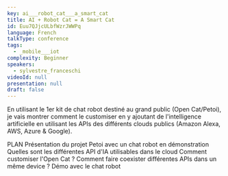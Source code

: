 ```yaml
---
key: ai___robot_cat___a_smart_cat
title: AI + Robot Cat = A Smart Cat
id: Euu7QJjcULbfWzrJWWPq
language: French
talkType: conference
tags:
  - _mobile___iot
complexity: Beginner
speakers:
  - sylvestre_franceschi
videoId: null
presentation: null
draft: false
---
```

En utilisant le 1er kit de chat robot destiné au grand public (Open Cat/Petoi), je vais montrer comment le customiser en y ajoutant de l'intelligence artificielle en utilisant les APIs des différents clouds publics (Amazon Alexa, AWS, Azure & Google).

PLAN 
Présentation du projet Petoi avec un chat robot en démonstration
Quelles sont les différentes API d'IA utilisables dans le cloud
Comment customiser l'Open Cat ?
Comment faire coexister différentes APIs dans un même device ?
Démo avec le chat robot